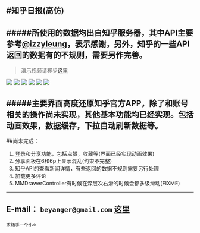 #知乎日报(高仿)
----------
#####所使用的数据均出自知乎服务器，其中API主要参考[@izzyleung](https://github.com/izzyleung/ZhihuDailyPurify/wiki/%E7%9F%A5%E4%B9%8E%E6%97%A5%E6%8A%A5-API-%E5%88%86%E6%9E%90)，表示感谢，另外，知乎的一些API返回的数据有的不规则，需要另作完善。
-----------

>演示视频请移步[这里](http://v.youku.com/v_show/id_XMTQ4NTg2NjI2NA==.html)


![](https://github.com/beyanger/zhihuDaily/blob/master/zhihuDaily/Resources/1.gif)
![](https://github.com/beyanger/zhihuDaily/blob/master/zhihuDaily/Resources/2.gif)
![](https://github.com/beyanger/zhihuDaily/blob/master/zhihuDaily/Resources/3.gif)
![](https://github.com/beyanger/zhihuDaily/blob/master/zhihuDaily/Resources/4.gif)
![](https://github.com/beyanger/zhihuDaily/blob/master/zhihuDaily/Resources/5.gif)
![](https://github.com/beyanger/zhihuDaily/blob/master/zhihuDaily/Resources/6.gif)



#####主要界面高度还原知乎官方APP，除了和账号相关的操作尚未实现，其他基本功能均已经实现。包括动画效果，数据缓存，下拉自动刷新数据等。
-------------
##尚未完成：
1. 登录和分享功能，包括点赞，收藏等(界面已经实现动画效果)
2. 分享面板在6和6p上显示混乱(约束不完整)
3. 知乎API的查看新闻详情，有些返回的数据不规则需要另行处理
4. 加载更多评论
5.  MMDrawerController有时候在深层次右滑的时候会都多级滑动(FIXME)



-------------
E-mail： `beyanger@gmail.com`
[这里](http://blog.beyanger.com)
-------------
`求随手一个小`⭐️
